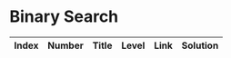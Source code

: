 # Binary Search

| Index | Number | Title | Level | Link | Solution |
| ----- | ------ | ----- | ----- | ---- | -------- |
